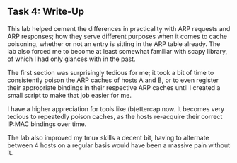 ## Task 4: Write-Up
This lab helped cement the differences in practicality with ARP requests and ARP responses;
how they serve different purposes when it comes to cache poisoning, whether or not an entry
is sitting in the ARP table already.
The lab also forced me to become at least somewhat familiar with scapy library, of which I had 
only glances with in the past. 

The first section was surprisingly tedious for me; it took a 
bit of time to consistently poison the ARP caches of hosts A and B, or to even register their 
appropriate bindings in their respective ARP caches until I created a small script to make that 
job easier for me. 

I have a higher appreciation for tools like (b)ettercap now. It becomes very tedious to
repeatedly poison caches, as the hosts re-acquire their correct IP:MAC bindings over time.

The lab also improved my tmux skills a decent bit, having to alternate between 4 hosts on
a regular basis would have been a massive pain without it.
